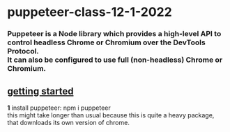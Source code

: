# puppeteer-class-12-1-2022

### Puppeteer is a Node library which provides a high-level API to control headless Chrome or Chromium over the DevTools Protocol. <br />It can also be configured to use full (non-headless) Chrome or Chromium.



## <ins>getting started</ins>
<b>1</b> install puppeteer: npm i puppeteer <br />
this might take longer than usual because this is quite a heavy package, that downloads its own version of chrome.

